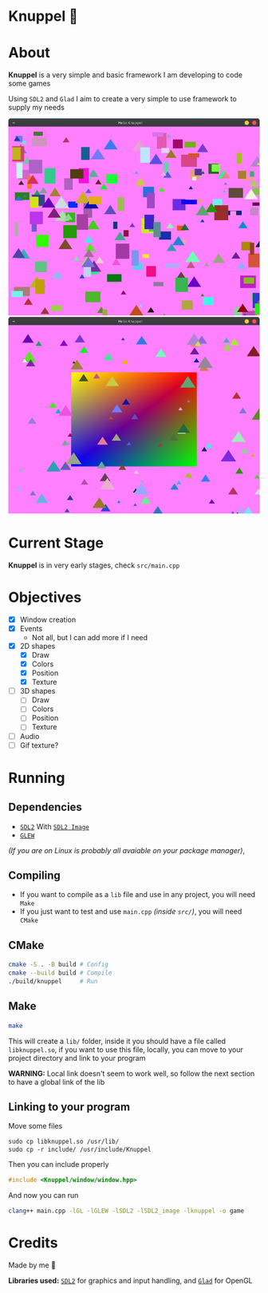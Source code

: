 # Knuppel 🦇
# About
**Knuppel** is a very simple and basic framework I am developing to code some games

Using `SDL2` and `Glad` I aim to create a very simple to use framework to supply my needs

![demo2](media/demo2.png)
![demo3](media/demo3.png)

# Current Stage
**Knuppel** is in very early stages, check `src/main.cpp`

# Objectives
- [X] Window creation
- [X] Events
    + Not all, but I can add more if I need
- [X] 2D shapes
    + [X] Draw
    + [X] Colors
    + [X] Position
    + [X] Texture
- [ ] 3D shapes
    + [ ] Draw
    + [ ] Colors
    + [ ] Position
    + [ ] Texture
- [ ] Audio
- [ ] Gif texture?

# Running
## Dependencies
- [`SDL2`](https://www.libsdl.org/) With [`SDL2 Image`](https://wiki.libsdl.org/SDL2_image/FrontPage)
- [`GLEW`](https://glew.sourceforge.net/)

*(If you are on Linux is probably all avaiable on your package manager)*,

## Compiling
- If you want to compile as a `lib` file and use in any project, you will need `Make`
- If you just want to test and use `main.cpp` *(inside `src/`)*, you will need `CMake`

## CMake
```sh
cmake -S . -B build # Config
cmake --build build # Compile
./build/knuppel     # Run
```

## Make
```sh
make
```
This will create a `lib/` folder, inside it you should have a file called `libknuppel.so`, if you want to use this file,
 locally, you can move to your project directory and link to your program

**WARNING:** Local link doesn't seem to work well, so follow the next section to have a global link of the lib

## Linking to your program
<!-- ### Locally -->
<!-- Move `include` folder to your project -->
<!---->
<!-- Let's say you have a file called `main.cpp` importing **Knuppel**, you should include with `""`: -->
<!-- ```cpp -->
<!-- #include "include/Knuppel/window/window.hpp" -->
<!-- ``` -->
<!---->
<!-- To run the program with `Knuppel` linked, you should run the following command: -->
<!-- ```sh -->
<!-- clang++ main.cpp -lSDL2 -lSDL2_image -lGL -lGLEW -L. -lknuppel -o game -->
<!-- ``` -->

<!-- ### Globally -->
<!-- Alternativally, to not have to use `-L.` flag, you can move `libknuppel.so` to `/usr/lib` and **Knuppel**'s include folder to `/usr/include`, -->
<!--  this way you don't need to move `libknuppel.so` to every project you want to use it -->

Move some files
```
sudo cp libknuppel.so /usr/lib/
sudo cp -r include/ /usr/include/Knuppel
```

Then you can include properly
```cpp
#include <Knuppel/window/window.hpp>
```

And now you can run
```sh
clang++ main.cpp -lGL -lGLEW -lSDL2 -lSDL2_image -lknuppel -o game
```

# Credits
Made by me 🦇

**Libraries used:** [`SDL2`](https://www.libsdl.org/) for graphics and input handling, and [`Glad`](https://glad.dav1d.de/) for OpenGL

